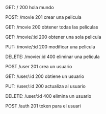 GET: / 200 hola mundo

POST: /movie 201 crear una pelicula

GET: /movie 200 obtener todas las peliculas

GET: /movie/:id 200 obtener una sola pelicula

PUT: /movie/:id 200 modificar una pelicula

DELETE: /movie/:id 400 eliminar una pelicula

POST /user 201 crea un usuario

GET: /user/:id 200 obtiene un usuario

PUT: /user/:id 200 actualiza al usuario

DELETE: /user/:id 400 elimina un usuario

POST /auth 201 token para el usuari